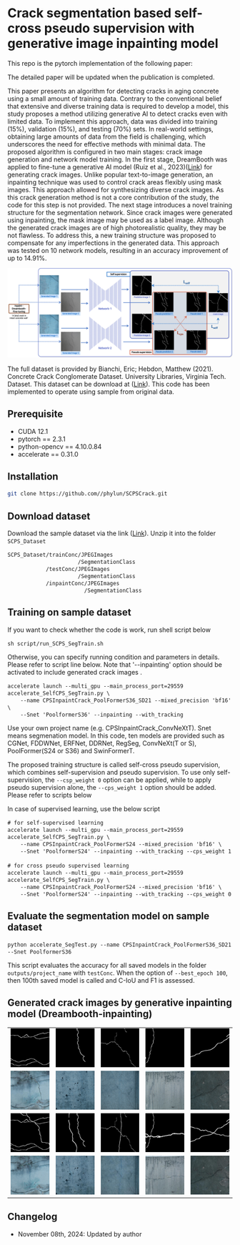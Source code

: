 # Crack segmentation based self-cross pseudo supervision with generative image inpainting model

This repo is the pytorch implementation of the following paper:

The detailed paper will be updated when the publication is completed.

This paper presents an algorithm for detecting cracks in aging concrete using a small amount of training data. Contrary to the conventional belief that extensive and diverse training data is required to develop a model, this study proposes a method utilizing generative AI to detect cracks even with limited data. To implement this approach, data was divided into training (15%), validation (15%), and testing (70%) sets. In real-world settings, obtaining large amounts of data from the field is challenging, which underscores the need for effective methods with minimal data. The proposed algorithm is configured in two main stages: crack image generation and network model training. In the first stage, DreamBooth was applied to fine-tune a generative AI model (Ruiz et al., 2023)([Link](https://arxiv.org/abs/2208.12242)) for generating crack images. Unlike popular text-to-image generation, an inpainting technique was used to control crack areas flexibly using mask images. This approach allowed for synthesizing diverse crack images. As this crack generation method is not a core contribution of the study, the code for this step is not provided. The next stage introduces a novel training structure for the segmentation network. Since crack images were generated using inpainting, the mask image may be used as a label image. Although the generated crack images are of high photorealistic quality, they may be not flawless. To address this, a new training structure was proposed to compensate for any imperfections in the generated data. This approach was tested on 10 network models, resulting in an accuracy improvement of up to 14.91%.

![](fig/FigSCPS.png)

The full dataset is provided by Bianchi, Eric; Hebdon, Matthew (2021). Concrete Crack Conglomerate Dataset. University Libraries, Virginia Tech. Dataset. This dataset can be download at ([Link](https://data.lib.vt.edu/articles/dataset/Concrete_Crack_Conglomerate_Dataset/16625056)). This code has been implemented to operate using sample from original data. 


## Prerequisite

* CUDA 12.1
* pytorch == 2.3.1 
* python-opencv == 4.10.0.84
* accelerate == 0.31.0

## Installation
```bash
git clone https://github.com//phylun/SCPSCrack.git
```

## Download dataset
Download the sample dataset via the link ([Link](https://drive.google.com/file/d/1Khf8buAuOMFUNsT1SrEiQOBb0gDUY8Ps/view?usp=sharing)). Unzip it into the folder `SCPS_Dataset`
```
SCPS_Dataset/trainConc/JPEGImages
                      /SegmentationClass
            /testConc/JPEGImages
                      /SegmentationClass
            /inpaintConc/JPEGImages
                        /SegmentationClass              
```

## Training on sample dataset

If you want to check whether the code is work, run shell script below

```
sh script/run_SCPS_SegTrain.sh
```

Otherwise, you can specify running condition and parameters in details. Please refer to script line below. Note that '--inpainting' option should be activated to include generated crack images .
```
accelerate launch --multi_gpu --main_process_port=29559 accelerate_SelfCPS_SegTrain.py \
    --name CPSInpaintCrack_PoolFormerS36_SD21 --mixed_precision 'bf16' \
    --Snet 'PoolformerS36' --inpainting --with_tracking
```

Use your own project name (e.g. CPSInpaintCrack_ConvNeXtT). Snet means segmenation model. In this code, ten models are provided such as CGNet, FDDWNet, ERFNet, DDRNet, RegSeg, ConvNeXt(T or S), PoolFormer(S24 or S36) and SwinFormerT. 

The proposed training structure is called self-cross pseudo supervision, which combines self-supervision and pseudo supervision. To use only self-supervision, the `--csp_weight 0` option can be applied, while to apply pseudo supervision alone, the `--cps_weight 1` option should be added. Please refer to scripts below

In case of supervised learning, use the below script
```
# for self-supervised learning 
accelerate launch --multi_gpu --main_process_port=29559 accelerate_SelfCPS_SegTrain.py \
    --name CPSInpaintCrack_PoolFormerS24 --mixed_precision 'bf16' \
    --Snet 'PoolformerS24' --inpainting --with_tracking --cps_weight 1

# for cross pseudo supervised learning 
accelerate launch --multi_gpu --main_process_port=29559 accelerate_SelfCPS_SegTrain.py \
    --name CPSInpaintCrack_PoolFormerS24 --mixed_precision 'bf16' \
    --Snet 'PoolformerS24' --inpainting --with_tracking --cps_weight 0
```

## Evaluate the segmentation model on sample dataset
```
python accelerate_SegTest.py --name CPSInpaintCrack_PoolFormerS36_SD21 --Snet PoolformerS36
```
This script evaluates the accuracy for all saved models in the folder `outputs/project_name` with `testConc`. When the option of `--best_epoch 100`, then 100th saved model is called and C-IoU and F1 is assessed. 


## Generated crack images by generative inpainting model (Dreambooth-inpainting)

<table>
  <tr>
    <td><img src="fig/figGenOriginLabel_1.png" alt="Image 1" width="180"></td>
    <td><img src="fig/figGenOriginLabel_2.png" alt="Image 2" width="180"></td>
    <td><img src="fig/figGenOriginLabel_3.png" alt="Image 3" width="180"></td>
    <td><img src="fig/figGenOriginLabel_4.png" alt="Image 4" width="180"></td>
    <td><img src="fig/figGenOriginLabel_5.png" alt="Image 5" width="180"></td>
  </tr>
  <tr>
    <td><img src="fig/figGenOriginCrack_1.jpg" alt="Image 6" width="180"></td>
    <td><img src="fig/figGenOriginCrack_2.png" alt="Image 7" width="180"></td>
    <td><img src="fig/figGenOriginCrack_3.png" alt="Image 8" width="180"></td>
    <td><img src="fig/figGenOriginCrack_4.png" alt="Image 9" width="180"></td>
    <td><img src="fig/figGenOriginCrack_5.png" alt="Image 10" width="180"></td>
  </tr>
  <tr>
    <td><img src="fig/figGenDualMask_1.png" alt="Image 11" width="180"></td>
    <td><img src="fig/figGenDualMask_2.png" alt="Image 12" width="180"></td>
    <td><img src="fig/figGenDualMask_3.png" alt="Image 13" width="180"></td>
    <td><img src="fig/figGenDualMask_4.png" alt="Image 14" width="180"></td>
    <td><img src="fig/figGenDualMask_5.png" alt="Image 15" width="180"></td>
  </tr>
  <tr>
    <td><img src="fig/figGenDualCrack_1.png" alt="Image 16" width="180"></td>
    <td><img src="fig/figGenDualCrack_2.jpg" alt="Image 17" width="180"></td>
    <td><img src="fig/figGenDualCrack_3.jpg" alt="Image 18" width="180"></td>
    <td><img src="fig/figGenDualCrack_4.jpg" alt="Image 19" width="180"></td>
    <td><img src="fig/figGenDualCrack_5.jpg" alt="Image 20" width="180"></td>
  </tr>
</table>



## Changelog
* November 08th, 2024: Updated by author
